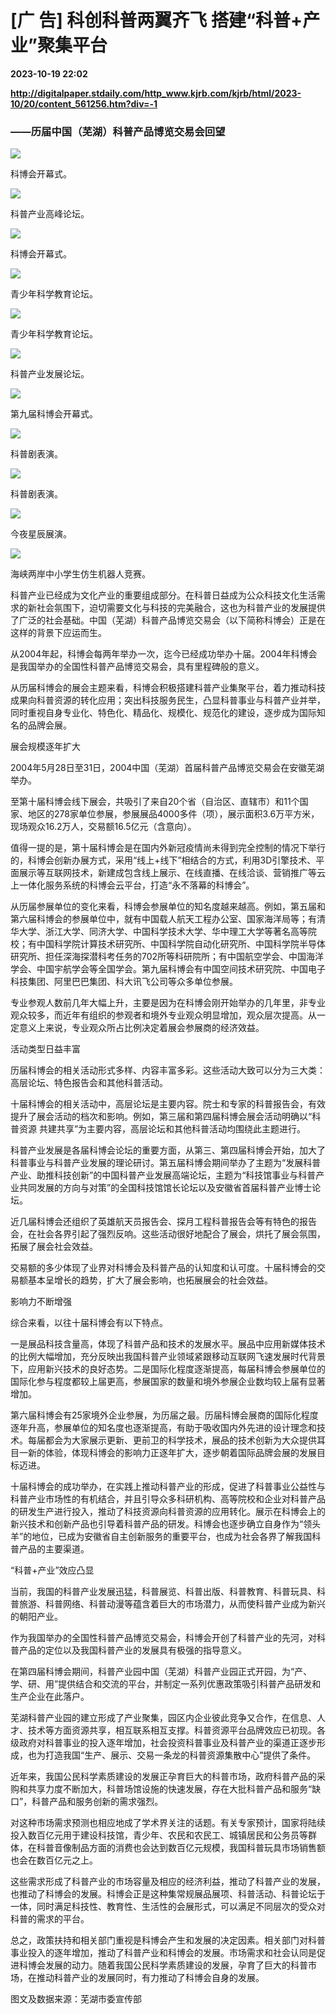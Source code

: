 # [广 告] 科创科普两翼齐飞 搭建“科普+产业”聚集平台

**2023-10-19 22:02**

**http://digitalpaper.stdaily.com/http_www.kjrb.com/kjrb/html/2023-10/20/content_561256.htm?div=-1**

### ——历届中国（芜湖）科普产品博览交易会回望

![](http://digitalpaper.stdaily.com/http_www.kjrb.com/kjrb/images/2023-10/20/04/3513734_wangty1_1697708330327_b.jpg)

科博会开幕式。

![](http://digitalpaper.stdaily.com/http_www.kjrb.com/kjrb/images/2023-10/20/04/3513727_wangty1_1697708012300_b.jpg)

科普产业高峰论坛。

![](http://digitalpaper.stdaily.com/http_www.kjrb.com/kjrb/images/2023-10/20/04/3513725_wangty1_1697707353553_b.jpg)

科博会开幕式。

![](http://digitalpaper.stdaily.com/http_www.kjrb.com/kjrb/images/2023-10/20/04/3513724_wangty1_1697707850834_b.jpg)

青少年科学教育论坛。

![](http://digitalpaper.stdaily.com/http_www.kjrb.com/kjrb/images/2023-10/20/04/3513726_wangty1_1697707923340_b.jpg)

青少年科学教育论坛。

![](http://digitalpaper.stdaily.com/http_www.kjrb.com/kjrb/images/2023-10/20/04/3513736_wangty1_1697707405183_b.jpg)

科普产业发展论坛。

![](http://digitalpaper.stdaily.com/http_www.kjrb.com/kjrb/images/2023-10/20/04/3513721_wangty1_1697707803360_b.jpg)

第九届科博会开幕式。

![](http://digitalpaper.stdaily.com/http_www.kjrb.com/kjrb/images/2023-10/20/04/3513730_wangty1_1697707758998_b.jpg)

科普剧表演。

![](http://digitalpaper.stdaily.com/http_www.kjrb.com/kjrb/images/2023-10/20/04/3513728_wangty1_1697707962768_b.jpg)

科普剧表演。

![](http://digitalpaper.stdaily.com/http_www.kjrb.com/kjrb/images/2023-10/20/04/3513732_wangty1_1697708376989_b.jpg)

今夜星辰展演。

![](http://digitalpaper.stdaily.com/http_www.kjrb.com/kjrb/images/2023-10/20/04/3513733_wangty1_1697708083877_b.jpg)

海峡两岸中小学生仿生机器人竞赛。

 科普产业已经成为文化产业的重要组成部分。在科普日益成为公众科技文化生活需求的新社会氛围下，迫切需要文化与科技的完美融合，这也为科普产业的发展提供了广泛的社会基础。中国（芜湖）科普产品博览交易会（以下简称科博会）正是在这样的背景下应运而生。

 从2004年起，科博会每两年举办一次，迄今已经成功举办十届。2004年科博会是我国举办的全国性科普产品博览交易会，具有里程碑般的意义。

 从历届科博会的展会主题来看，科博会积极搭建科普产业集聚平台，着力推动科技成果向科普资源的转化应用；突出科技服务民生，凸显科普事业与科普产业并举，同时重视自身专业化、特色化、精品化、规模化、规范化的建设，逐步成为国际知名的品牌会展。

 展会规模逐年扩大

 2004年5月28日至31日，2004中国（芜湖）首届科普产品博览交易会在安徽芜湖举办。

 至第十届科博会线下展会，共吸引了来自20个省（自治区、直辖市）和11个国家、地区的278家单位参展，参展展品4000多件（项），展示面积3.6万平方米，现场观众16.2万人，交易额16.5亿元（含意向）。

 值得一提的是，第十届科博会是在国内外新冠疫情尚未得到完全控制的情况下举行的，科博会创新办展方式，采用“线上+线下”相结合的方式，利用3D引擎技术、平面展示等互联网技术，新建成包含线上展示、在线直播、在线洽谈、营销推广等云上一体化服务系统的科博会云平台，打造“永不落幕的科博会”。

 从历届参展单位的变化来看，科博会参展单位的知名度越来越高。例如，第五届和第六届科博会的参展单位中，就有中国载人航天工程办公室、国家海洋局等；有清华大学、浙江大学、同济大学、中国科学技术大学、华中理工大学等著名高等院校；有中国科学院计算技术研究所、中国科学院自动化研究所、中国科学院半导体研究所、担任深海探潜科考任务的702所等科研院所；有中国航空学会、中国海洋学会、中国宇航学会等全国学会。第九届科博会有中国空间技术研究院、中国电子科技集团、阿里巴巴集团、科大讯飞公司等众多单位参展。

 专业参观人数前几年大幅上升，主要是因为在科博会刚开始举办的几年里，非专业观众较多，而近年有组织的参观者和境外专业观众明显增加，观众层次提高。从一定意义上来说，专业观众所占比例决定着展会参展商的经济效益。

 活动类型日益丰富

 历届科博会的相关活动形式多样、内容丰富多彩。这些活动大致可以分为三大类：高层论坛、特色报告会和其他科普活动。

 十届科博会的相关活动中，高层论坛是主要内容。院士和专家的科普报告会，有效提升了展会活动的档次和影响。例如，第三届和第四届科博会展会活动明确以“科普资源 共建共享”为主要内容，高层论坛和其他科普活动均围绕此主题进行。

 科普产业发展是各届科博会论坛的重要方面，从第三、第四届科博会开始，加大了科普事业与科普产业发展的理论研讨。第五届科博会期间举办了主题为“发展科普产业、助推科技创新”的中国科普产业发展高端论坛，主题为“科技馆事业与科普产业共同发展的方向与对策”的全国科技馆馆长论坛以及安徽省首届科普产业博士论坛。

 近几届科博会还组织了英雄航天员报告会、探月工程科普报告会等有特色的报告会，在社会各界引起了强烈反响。这些活动很好地配合了展会，烘托了展会氛围，拓展了展会社会效益。

 交易额的多少体现了业界对科博会及科普产品的认知度和认可度。十届科博会的交易额基本呈增长的趋势，扩大了展会影响，也拓展展会的社会效益。

 影响力不断增强

 综合来看，以往十届科博会有以下特点。

 一是展品科技含量高，体现了科普产品和技术的发展水平。展品中应用新媒体技术的比例大幅增加，充分反映出我国科普产业领域紧跟移动互联网飞速发展时代背景下，应用新兴技术的良好态势。二是国际化程度逐渐提高，每届科博会参展单位的国际化参与程度都较上届更高，参展国家的数量和境外参展企业数均较上届有显著增加。

 第六届科博会有25家境外企业参展，为历届之最。历届科博会展商的国际化程度逐年升高，参展单位的知名度也逐渐提高，有助于吸收国内外先进的设计理念和技术。每届都会为大家展示更新、更前卫的科学技术，展品的技术创新为大众提供耳目一新的体验，体现科博会的影响力正逐年扩大，逐步朝着国际品牌会展的发展目标迈进。

 十届科博会的成功举办，在实践上推动科普产业的形成，促进了科普事业公益性与科普产业市场性的有机结合，并且引导众多科研机构、高等院校和企业对科普产品的研发生产进行投入，推动了科技资源向科普资源的应用转化。展示在科博会上的新兴技术和创新产品也引导着科普产品的研发。科博会也逐步确立自身作为“领头羊”的地位，已成为安徽省自主创新服务的重要平台，也成为社会各界了解我国科普产品的主要渠道。

 “科普+产业”效应凸显

 当前，我国的科普产业发展迅猛，科普展览、科普出版、科普教育、科普玩具、科普旅游、科普网络、科普动漫等蕴含着巨大的市场潜力，从而使科普产业成为新兴的朝阳产业。

 作为我国举办的全国性科普产品博览交易会，科博会开创了科普产业的先河，对科普产品的定位以及我国科普产业的发展具有极强的指导意义。

 在第四届科博会期间，科普产业园中国（芜湖）科普产业园正式开园，为“产、学、研、用”提供结合和交流的平台，并制定一系列优惠政策吸引科普产品研发和生产企业在此落户。

 芜湖科普产业园的建立形成了产业聚集，园区内企业彼此竞争又合作，在信息、人才、技术等方面资源共享，相互联系相互支撑。科普资源平台品牌效应已初现。各级政府对科普事业的投入逐年增加，社会投资科普事业及科普产业的渠道正逐步形成，也为打造我国“生产、展示、交易一条龙的科普资源集散中心”提供了条件。

 近年来，我国公民科学素质建设的发展正孕育巨大的科普市场，政府科普产品的采购和共享力度不断加大，科普场馆设施的快速发展，存在大批科普产品和服务“缺口”，科普产品和服务创新的需求强烈。

 对这种市场需求预测也相应地成了学术界关注的话题。有关专家预计，国家将陆续投入数百亿元用于建设科技馆，青少年、农民和农民工、城镇居民和公务员等群体，在科普音像制品方面的消费也会达到数百亿元规模，我国科普玩具市场销售额也会在数百亿元之上。

 这些需求形成了科普产业的市场容量及相应的经济利益，推动了科普产业的发展，也推动了科博会的发展。科博会正是这种集常规展品展项、科普活动、科普论坛于一体，同时满足科技性、教育性、生活性的会展形式，可以满足不同层次的受众对科普的需求的平台。

 总之，政策扶持和相关部门重视是科博会产生和发展的决定因素。相关部门对科普事业投入的逐年增加，推动了科普产业和科博会的发展。市场需求和社会认同是促进科博会发展的动力。随着我国公民科学素质建设的发展，孕育了巨大的科普市场，在推动科普产业的发展同时，有力推动了科博会自身的发展。

 图文及数据来源：芜湖市委宣传部